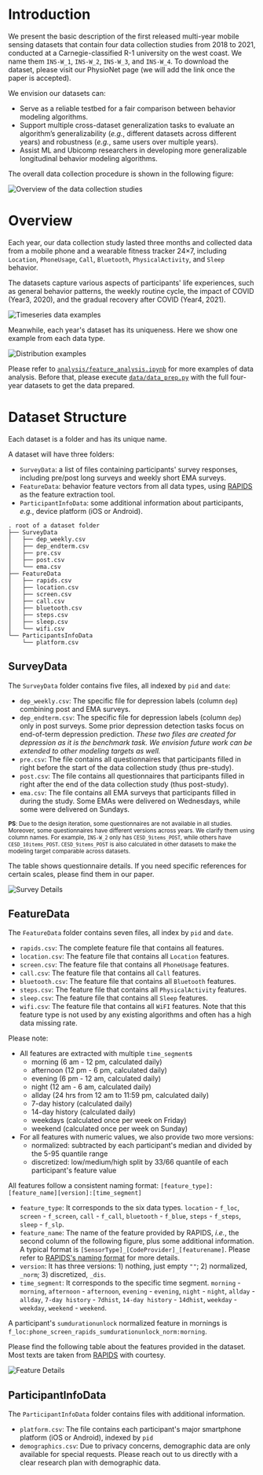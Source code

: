# Introduction

We present the basic description of the first released multi-year mobile sensing datasets that contain four data collection studies from 2018 to 2021, conducted at a Carnegie-classified R-1 university on the west coast. We name them `INS-W_1`, `INS-W_2`, `INS-W_3`, and `INS-W_4`. To download the dataset, please visit our PhysioNet page (we will add the link once the paper is accepted).

We envision our datasets can:
- Serve as a reliable testbed for a fair comparison between behavior modeling algorithms.
- Support multiple cross-dataset generalization tasks to evaluate an algorithm’s generalizability (*e.g.*, different datasets across different years) and robustness (*e.g.*, same users over multiple years).
- Assist ML and Ubicomp researchers in developing more generalizable longitudinal behavior modeling algorithms.

The overall data collection procedure is shown in the following figure:

![Overview of the data collection studies](../figures/data_collection.png)

# Overview

Each year, our data collection study lasted three months and collected data from a mobile phone and a wearable fitness tracker 24×7, including `Location`, `PhoneUsage`, `Call`, `Bluetooth`, `PhysicalActivity`, and `Sleep` behavior.

The datasets capture various aspects of participants' life experiences, such as general behavior patterns, the weekly routine cycle, the impact of COVID (Year3, 2020), and the gradual recovery after COVID (Year4, 2021).

![Timeseries data examples](../figures/timeseries_examples.png)

Meanwhile, each year's dataset has its uniqueness. Here we show one example from each data type.

![Distribution examples](../figures/distribution_examples.png)

Please refer to [`analysis/feature_analysis.ipynb`](../analysis/feature_analysis.ipynb) for more examples of data analysis. Before that, please execute [`data/data_prep.py`](../data/data_prep.py) with the full four-year datasets to get the data prepared.

# Dataset Structure

Each dataset is a folder and has its unique name.

A dataset will have three folders:
- `SurveyData`: a list of files containing participants' survey responses, including pre/post long surveys and weekly short EMA surveys.
- `FeatureData`: behavior feature vectors from all data types, using [RAPIDS](https://www.rapids.science/1.6/) as the feature extraction tool.
- `ParticipantInfoData`: some additional information about participants, *e.g.*, device platform (iOS or Android).

```
. root of a dataset folder
├── SurveyData
│   ├── dep_weekly.csv
│   ├── dep_endterm.csv
│   ├── pre.csv
│   ├── post.csv
│   └── ema.csv
├── FeatureData
│   ├── rapids.csv
│   ├── location.csv
│   ├── screen.csv
│   ├── call.csv
│   ├── bluetooth.csv
│   ├── steps.csv
│   ├── sleep.csv
│   └── wifi.csv
└── ParticipantsInfoData
    └── platform.csv
```

## SurveyData

The `SurveyData` folder contains five files, all indexed by `pid` and `date`:
- `dep_weekly.csv`: The specific file for depression labels (column `dep`) combining post and EMA surveys.
- `dep_endterm.csv`: The specific file for depression labels (column `dep`) only in post surveys. Some prior depression detection tasks focus on end-of-term depression prediction. 
*These two files are created for depression as it is the benchmark task. We envision future work can be extended to other modeling targets as well.*
- `pre.csv`: The file contains all questionnaires that participants filled in right before the start of the data collection study (thus pre-study).
- `post.csv`: The file contains all questionnaires that participants filled in right after the end of the data collection study (thus post-study).
- `ema.csv`: The file contains all EMA surveys that participants filled in during the study. Some EMAs were delivered on Wednesdays, while some were delivered on Sundays.

<sup>**PS**: Due to the design iteration, some questionnaires are not available in all studies. Moreover, some questionnaires have different versions across years. We clarify them using column names. For example, `INS-W_2` only has `CESD_9items_POST`, while others have `CESD_10items_POST`. `CESD_9items_POST` is also calculated in other datasets to make the modeling target comparable across datasets.</sup>

The table shows questionnaire details. If you need specific references for certain scales, please find them in our paper.

![Survey Details](../figures/survey_details.png)

## FeatureData

The `FeatureData` folder contains seven files, all index by `pid` and `date`.
- `rapids.csv`: The complete feature file that contains all features.
- `location.csv`: The feature file that contains all `Location` features.
- `screen.csv`: The feature file that contains all `PhoneUsage` features.
- `call.csv`: The feature file that contains all `Call` features.
- `bluetooth.csv`: The feature file that contains all `Bluetooth` features.
- `steps.csv`: The feature file that contains all `PhysicalActivity` features.
- `sleep.csv`: The feature file that contains all `Sleep` features.
- `wifi.csv`: The feature file that contains all `WiFI` features. Note that this feature type is not used by any existing algorithms and often has a high data missing rate.

Please note:
- All features are extracted with multiple `time_segment`s
  - morning (6 am - 12 pm, calculated daily)
  - afternoon (12 pm - 6 pm, calculated daily)
  - evening (6 pm - 12 am, calculated daily)
  - night (12 am - 6 am, calculated daily)
  - allday (24 hrs from 12 am to 11:59 pm, calculated daily)
  - 7-day history (calculated daily)
  - 14-day history (calculated daily)
  - weekdays (calculated once per week on Friday)
  - weekend (calculated once per week on Sunday)
- For all features with numeric values, we also provide two more versions:
  - normalized: subtracted by each participant's median and divided by the 5-95 quantile range
  - discretized: low/medium/high split by 33/66 quantile of each participant's feature value


All features follow a consistent naming format:
`[feature_type]:[feature_name][version]:[time_segment]`
- `feature_type`: It corresponds to the six data types. `location` - `f_loc`, `screen` - `f_screen`, `call` - `f_call`, `bluetooth` - `f_blue`, `steps` - `f_steps`, `sleep` - `f_slp`.
- `feature_name`: The name of the feature provided by RAPIDS, *i.e.*, the second column of the following figure, plus some additional information. A typical format is `[SensorType]_[CodeProvider]_[featurename]`. Please refer to [RAPIDS's naming format](https://www.rapids.science/1.6/features/feature-introduction/) for more details.
- `version`: It has three versions: 1) nothing, just empty `""`; 2) normalized, `_norm`; 3) discretized, `_dis`.
- `time_segment`: It corresponds to the specific time segment. `morning` - `morning`, `afternoon` - `afternoon`, `evening` - `evening`, `night` - `night`, `allday` - `allday`, `7-day history` - `7dhist`, `14-day history` - `14dhist`, `weekday` - `weekday`, `weekend` - `weekend`.

A participant's `sumdurationunlock` normalized feature in mornings is `f_loc:phone_screen_rapids_sumdurationunlock_norm:morning`.

Please find the following table about the features provided in the dataset. Most texts are taken from [RAPIDS](https://www.rapids.science/1.6/) with courtesy.

![Feature Details](../figures/feature_details.png)

## ParticipantInfoData

The `ParticipantInfoData` folder contains files with additional information.
- `platform.csv`: The file contains each participant's major smartphone platform (iOS or Android), indexed by `pid`
- `demographics.csv`: Due to privacy concerns, demographic data are only available for special requests. Please reach out to us directly with a clear research plan with demographic data.
